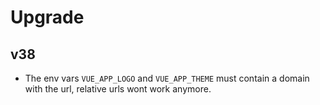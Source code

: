 # Upgrade

## v38

- The env vars `VUE_APP_LOGO` and `VUE_APP_THEME` must contain a domain with the url, relative urls wont work anymore.
